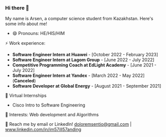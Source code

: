 ### Hi there 👋

My name is Arsen, a computer science student from Kazakhstan. Here's some info about me!

- 😄 Pronouns: HE/HIS/HIM

⚡ Work experience: <br>
- **Software Engineer Intern at Huawei** - [October 2022 - February 2023]
- **Software Engineer Intern at Lagom Group** - [June 2022 - July 2022]
- **Competitive Programming Coach at EdLight Academy** - [June 2021 - July 2022]
- **Software Engineer Intern at Yandex** - [March 2022 - May 2022] (**Canceled**)
- **Software Developer at Global Energy** - [August 2021 - September 2021]

👯 Virtual Internships <br>
- Cisco Intro to Software Engineering

🌱 Interests: Web development and Algorithms

💬 Reach me by email or LinkedIn! doloremsentio@gmail.com | www.linkedin.com/in/im57ill57anding

<!--[![Top Langs](https://github-readme-stats.vercel.app/api/top-langs/?username=fryingpannn&layout=compact&hide=tex)](https://github.com/anuraghazra/github-readme-stats)-->
